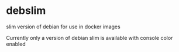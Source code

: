 # debslim
slim version of debian for use in docker images

Currently only a version of debian slim is available with console color enabled
